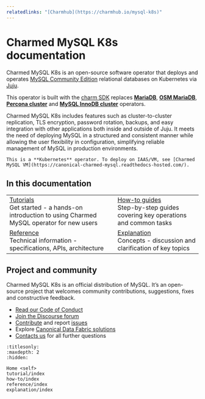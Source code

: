 ```yaml
---
relatedlinks: "[Charmhub](https://charmhub.io/mysql-k8s)"
---
```


# Charmed MySQL K8s documentation

Charmed MySQL K8s is an open-source software operator that deploys and operates [MySQL Community Edition](https://www.mysql.com/products/community/) relational databases on Kubernetes via [Juju](https://juju.is/). 

This operator is built with the [charm SDK](https://juju.is/docs/sdk) replaces [**MariaDB**](https://charmhub.io/mariadb), [**OSM MariaDB**](https://charmhub.io/charmed-osm-mariadb-k8s), [**Percona cluster**](https://charmhub.io/percona-cluster) and [**MySQL InnoDB cluster**](https://charmhub.io/mysql-innodb-cluster) operators.

Charmed MySQL K8s includes features such as cluster-to-cluster replication, TLS encryption, password rotation, backups, and easy integration with other applications both inside and outside of Juju. It meets the need of deploying MySQL in a structured and consistent manner while allowing the user flexibility in configuration, simplifying reliable management of MySQL in production environments.

```{note}
This is a **Kubernetes** operator. To deploy on IAAS/VM, see [Charmed MySQL VM](https://canonical-charmed-mysql.readthedocs-hosted.com/).
```

## In this documentation

| | |
|--|--|
|  [Tutorials](/tutorial/index)</br>  Get started - a hands-on introduction to using Charmed MySQL operator for new users </br> |  [How-to guides](/how-to/index) </br> Step-by-step guides covering key operations and common tasks |
| [Reference](/reference/index) </br> Technical information - specifications, APIs, architecture | [Explanation](/explanation/index) </br> Concepts - discussion and clarification of key topics  |

## Project and community

Charmed MySQL K8s is an official distribution of MySQL. It’s an open-source project that welcomes community contributions, suggestions, fixes and constructive feedback.

- [Read our Code of Conduct](https://ubuntu.com/community/code-of-conduct)
- [Join the Discourse forum](https://discourse.charmhub.io/tag/mysql)
- [Contribute](https://github.com/canonical/mysql-k8s-operator/blob/main/CONTRIBUTING.md) and report [issues](https://github.com/canonical/mysql-k8s-operator/issues/new/choose)
- Explore [Canonical Data Fabric solutions](https://canonical.com/data)
- [Contacts us](/reference/contacts) for all further questions


```{toctree}
:titlesonly:
:maxdepth: 2
:hidden:

Home <self>
tutorial/index
how-to/index
reference/index
explanation/index
```
